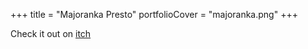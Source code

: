+++
title = "Majoranka Presto"
portfolioCover = "majoranka.png"
+++

Check it out on [itch](https://ddcveng.itch.io/majoranka)
